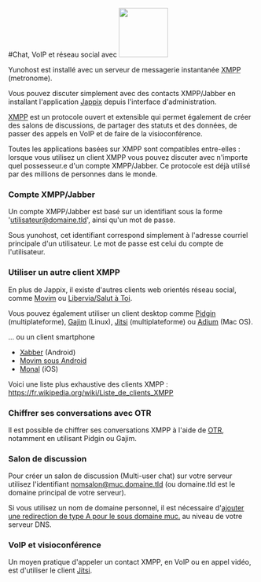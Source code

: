 #Chat, VoIP et réseau social avec <img src="https://yunohost.org/images/XMPP_logo.png" width=100>

Yunohost est installé avec un serveur de messagerie instantanée <abbr title="Extensible Messaging and Presence Protocol">XMPP</abbr> (metronome).

Vous pouvez discuter simplement avec des contacts XMPP/Jabber en installant l'application [Jappix](https://jappix.com/) depuis l'interface d'administration.

[XMPP](https://fr.wikipedia.org/wiki/Extensible_Messaging_and_Presence_Protocol) est un protocole ouvert et extensible qui permet également de créer des salons de discussions, de partager des statuts et des données, de passer des appels en VoIP et de faire de la visioconférence.

Toutes les applications basées sur XMPP sont compatibles entre-elles : lorsque vous utilisez un client XMPP vous pouvez discuter avec n'importe quel possesseur.e d'un compte XMPP/Jabber. Ce protocole est déjà utilisé par des millions de personnes dans le monde.

### Compte XMPP/Jabber

Un compte XMPP/Jabber est basé sur un identifiant sous la forme 'utilisateur@domaine.tld', ainsi qu'un mot de passe.

Sous yunohost, cet identifiant correspond simplement à l'adresse courriel principale d'un utilisateur. Le mot de passe est celui du compte de l'utilisateur.

### Utiliser un autre client XMPP

En plus de Jappix, il existe d'autres clients web orientés réseau social, comme [Movim](https://pod.movim.eu) ou [Libervia/Salut à Toi](http://salut-a-toi.org/).

Vous pouvez également utiliser un client desktop comme [Pidgin](http://pidgin.im/) (multiplateforme), [Gajim](http://gajim.org/index.fr.html) (Linux), [Jitsi](http://jitsi.org/) (multiplateforme) ou [Adium](https://adium.im/) (Mac OS).

... ou un client smartphone
* [Xabber](http://xabber.com) (Android)
* [Movim sous Android](https://movim.eu)
* [Monal](https://itunes.apple.com/us/app/monal-free-xmpp-chat/id317711500?mt=8) (iOS)

Voici une liste plus exhaustive des clients XMPP : https://fr.wikipedia.org/wiki/Liste_de_clients_XMPP

### Chiffrer ses conversations avec OTR

Il est possible de chiffrer ses conversations XMPP à l'aide de [OTR](https://otr.cypherpunks.ca/index.php#downloads), notamment en utilisant Pidgin ou Gajim.

### Salon de discussion

Pour créer un salon de discussion (Multi-user chat) sur votre serveur utilisez l'identifiant nomsalon@muc.domaine.tld (ou domaine.tld est le domaine principal de votre serveur).

Si vous utilisez un nom de domaine personnel, il est nécessaire d'[ajouter une redirection de type A pour le sous domaine muc.](dns_config_fr) au niveau de votre serveur DNS.

### VoIP et visioconférence

Un moyen pratique d'appeler un contact XMPP, en VoIP ou en appel vidéo, est d'utiliser le client [Jitsi](http://jitsi.org/).

